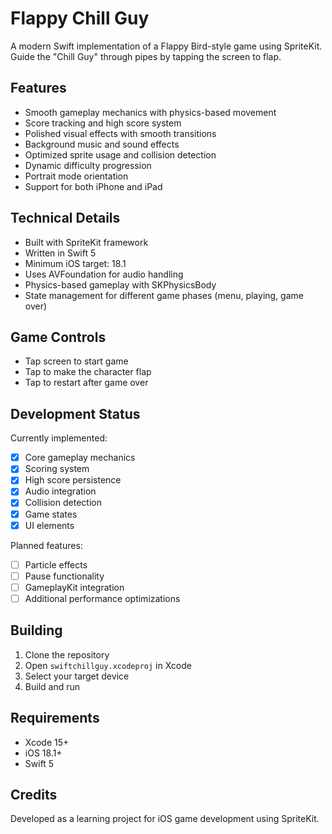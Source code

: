 # Flappy Chill Guy

A modern Swift implementation of a Flappy Bird-style game using SpriteKit. Guide the "Chill Guy" through pipes by tapping the screen to flap.

## Features

- Smooth gameplay mechanics with physics-based movement
- Score tracking and high score system
- Polished visual effects with smooth transitions
- Background music and sound effects
- Optimized sprite usage and collision detection
- Dynamic difficulty progression
- Portrait mode orientation
- Support for both iPhone and iPad

## Technical Details

- Built with SpriteKit framework
- Written in Swift 5
- Minimum iOS target: 18.1
- Uses AVFoundation for audio handling
- Physics-based gameplay with SKPhysicsBody
- State management for different game phases (menu, playing, game over)

## Game Controls

- Tap screen to start game
- Tap to make the character flap
- Tap to restart after game over

## Development Status

Currently implemented:
- [x] Core gameplay mechanics
- [x] Scoring system
- [x] High score persistence
- [x] Audio integration
- [x] Collision detection
- [x] Game states
- [x] UI elements

Planned features:
- [ ] Particle effects
- [ ] Pause functionality
- [ ] GameplayKit integration
- [ ] Additional performance optimizations

## Building

1. Clone the repository
2. Open `swiftchillguy.xcodeproj` in Xcode
3. Select your target device
4. Build and run

## Requirements

- Xcode 15+
- iOS 18.1+
- Swift 5

## Credits

Developed as a learning project for iOS game development using SpriteKit.